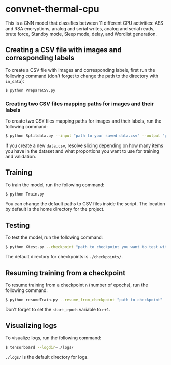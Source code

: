 # convnet-thermal-cpu

This is a CNN model that classifies between 11 different CPU activities: AES and RSA encryptions, analog and serial writes, analog and serial reads, brute force, Standby mode, Sleep mode, delay, and Wordlist generation.

## Creating a CSV file with images and corresponding labels

To create a CSV file with images and corresponding labels, first run the following command (don't forget to change the path to the directory with `in_data`):

```sh
$ python PrepareCSV.py
```

### Creating two CSV files mapping paths for images and their labels

To create two CSV files mapping paths for images and their labels, run the following command:

```sh
$ python Splitdata.py --input "path to your saved data.csv" --output "path to where you want to save Train.csv/Val.csv files"
```

If you create a new `data.csv`, resolve slicing depending on how many items you have in the dataset and what proportions you want to use for training and validation.

## Training

To train the model, run the following command:

```sh
$ python Train.py
```

You can change the default paths to CSV files inside the script. The location by default is the home directory for the project.

## Testing

To test the model, run the following command:

```sh
$ python Xtest.py --checkpoint "path to checkpoint you want to test with"
```

The default directory for checkpoints is `./checkpoints/`.

## Resuming training from a checkpoint

To resume training from a checkpoint `n` (number of epochs), run the following command:

```sh
$ python resumeTrain.py --resume_from_checkpoint "path to checkpoint"
```

Don't forget to set the `start_epoch` variable to `n+1`.

## Visualizing logs

To visualize logs, run the following command:

```sh
$ tensorboard --logdir=./logs/
```

`./logs/` is the default directory for logs.
